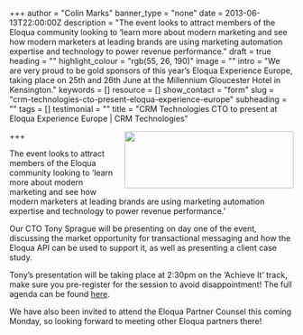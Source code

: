 +++
author = "Colin Marks"
banner_type = "none"
date = 2013-06-13T22:00:00Z
description = "The event looks to attract members of the Eloqua community looking to ‘learn more about modern marketing and see how modern marketers at leading brands are using marketing automation expertise and technology to power revenue performance."
draft = true
heading = ""
highlight_colour = "rgb(55, 26, 190)"
image = ""
intro = "We are very proud to be gold sponsors of this year’s Eloqua Experience Europe, taking place on 25th and 26th June at the Millennium Gloucester Hotel in Kensington."
keywords = []
resource = []
show_contact = "form"
slug = "crm-technologies-cto-present-eloqua-experience-europe"
subheading = ""
tags = []
testimonial = ""
title = "CRM Technologies CTO to present at Eloqua Experience Europe | CRM Technologies"

+++
<img style="float: right; margin-top: 0; margin-left: 10px;" src="/sites/default/files/EE13_Outlookbanner_red2-300x101.png" alt="" width="300" height="101">

The event looks to attract members of the Eloqua community looking to ‘learn more about modern marketing and see how modern marketers at leading brands are using marketing automation expertise and technology to power revenue performance.’

Our CTO Tony Sprague will be presenting on day one of the event, discussing the market opportunity for transactional messaging and how the Eloqua API can be used to support it, as well as presenting a client case study.

Tony’s presentation will be taking place at 2:30pm on the ‘Achieve It’ track, make sure you pre-register for the session to avoid disappointment! The full agenda can be found [here](http://www.eloquaexperience.com/europe/agenda/Agenda.html).

We have also been invited to attend the Eloqua Partner Counsel this coming Monday, so looking forward to meeting other Eloqua partners there!